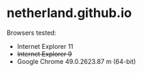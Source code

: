 # netherland.github.io

Browsers tested:
* Internet Explorer 11
* ~~Internet Explorer 9~~
* Google Chrome 49.0.2623.87 m (64-bit)
